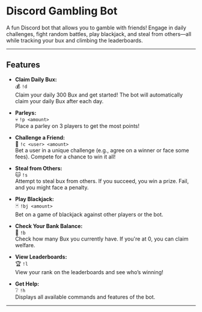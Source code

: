 # Discord Gambling Bot

A fun Discord bot that allows you to gamble with friends! Engage in daily challenges, fight random battles, play blackjack, and steal from others—all while tracking your bux and climbing the leaderboards.

---

## Features

- **Claim Daily Bux:**  
  :moneybag: `!d`  
  Claim your daily 300 Bux and get started! The bot will automatically claim your daily Bux after each day.

- **Parleys:**  
  :skull: `!p <amount>`  
  Place a parley on 3 players to get the most points!

- **Challenge a Friend:**  
  :boxing_glove: `!c <user> <amount>`  
  Bet a user in a unique challenge (e.g., agree on a winner or face some fees). Compete for a chance to win it all!

- **Steal from Others:**  
  :cat: `!s`  
  Attempt to steal bux from others. If you succeed, you win a prize. Fail, and you might face a penalty.

- **Play Blackjack:**  
  :black_joker: `!bj <amount>`  
  Bet on a game of blackjack against other players or the bot.

- **Check Your Bank Balance:**  
  :money_with_wings: `!b`  
  Check how many Bux you currently have. If you're at 0, you can claim welfare.

- **View Leaderboards:**  
  🏆 `!l`  
  View your rank on the leaderboards and see who’s winning!

- **Get Help:**  
  :grey_question: `!h`  
  Displays all available commands and features of the bot.

---
